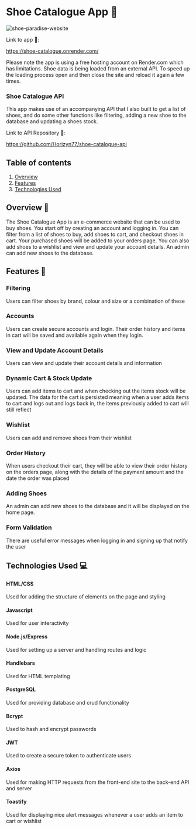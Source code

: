 # Shoe Catalogue App 👞

![shoe-paradise-website](https://github.com/Horizyn77/shoe-catalogue/assets/116552523/6f309c2e-8b13-45f2-a5d7-3ab56ee214ee)

Link to app 🔗:  

https://shoe-catalogue.onrender.com/

Please note the app is using a free hosting account on Render.com which has limitations. Shoe data is being loaded from an external API. To speed up the loading process open and then close the site and reload it again a few times. 

### Shoe Catalogue API

This app makes use of an accompanying API that I also built to get a list of shoes, and do some other functions like filtering, adding a new shoe to the database and updating a shoes stock.

Link to API Repository 🔗:

https://github.com/Horizyn77/shoe-catalogue-api

## Table of contents

1. [Overview](#overview)
2. [Features](#features)
3. [Technologies Used](#technologies-used)

## Overview 📝<a name="overview"></a>

The Shoe Catalogue App is an e-commerce website that can be used to buy shoes. You start off by creating an account and logging in. You can filter from a list of shoes to buy, add shoes to cart, and checkout shoes in cart. Your purchased shoes will be added to your orders page. You can also add shoes to a wishlist and view and update your account details. An admin can add new shoes to the database.

## Features 🌟<a name="features"></a>

### Filtering 

Users can filter shoes by brand, colour and size or a combination of these

### Accounts

Users can create secure accounts and login. Their order history and items in cart will be saved and available again when they login.

### View and Update Account Details

Users can view and update their account details and information

### Dynamic Cart & Stock Update

Users can add items to cart and when checking out the items stock will be updated. The data for the cart is persisted meaning when a user adds items to cart and logs out and logs back in, the items previously added to cart will still reflect

### Wishlist

Users can add and remove shoes from their wishlist

### Order History

When users checkout their cart, they will be able to view their order history on the orders page, along with the details of the payment amount and the date the order was placed

### Adding Shoes

An admin can add new shoes to the database and it will be displayed on the home page.

### Form Validation

There are useful error messages when logging in and signing up that notify the user

## Technologies Used 💻<a name="technologies-used"></a>

#### HTML/CSS
Used for adding the structure of elements on the page and styling
#### Javascript
Used for user interactivity
#### Node.js/Express
Used for setting up a server and handling routes and logic  
#### Handlebars  
Used for HTML templating
#### PostgreSQL
Used for providing database and crud functionality
#### Bcrypt
Used to hash and encrypt passwords
#### JWT
Used to create a secure token to authenticate users
#### Axios
Used for making HTTP requests from the front-end site to the back-end API and server
#### Toastify
Used for displaying nice alert messages whenever a user adds an item to cart or wishlist
